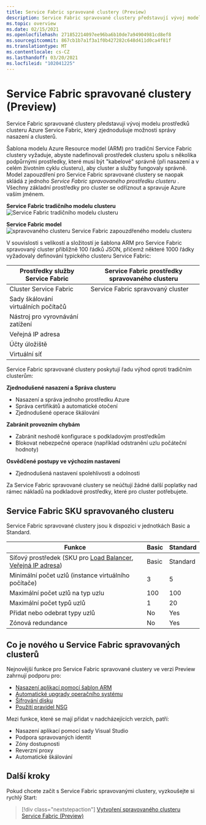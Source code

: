 ```yaml
---
title: Service Fabric spravované clustery (Preview)
description: Service Fabric spravované clustery představují vývoj modelu prostředků clusteru Azure Service Fabric, který zjednodušuje správu nasazení a clusterů.
ms.topic: overview
ms.date: 02/15/2021
ms.openlocfilehash: 271852214097ee96ba6b10de7a94904981cd8ef8
ms.sourcegitcommit: 867cb1b7a1f3a1f0b427282c648d411d0ca4f81f
ms.translationtype: MT
ms.contentlocale: cs-CZ
ms.lasthandoff: 03/20/2021
ms.locfileid: "102041225"
---
```

# <a name="service-fabric-managed-clusters-preview"></a>Service Fabric spravované clustery (Preview)

Service Fabric spravované clustery představují vývoj modelu prostředků clusteru Azure Service Fabric, který zjednodušuje možnosti správy nasazení a clusterů.

Šablona modelu Azure Resource model (ARM) pro tradiční Service Fabric clustery vyžaduje, abyste nadefinovali prostředek clusteru spolu s několika podpůrnými prostředky, které musí být "kabelové" správně (při nasazení a v celém životním cyklu clusteru), aby cluster a služby fungovaly správně. Model zapouzdření pro Service Fabric spravované clustery se naopak skládá z jednoho *Service Fabric spravovaného prostředku clusteru* . Všechny základní prostředky pro cluster se odříznout a spravuje Azure vaším jménem.

**Service Fabric tradičního modelu clusteru** 
 ![ Service Fabric tradičního modelu clusteru][sf-composition]

**Service Fabric model** 
 ![ spravovaného clusteru Service Fabric zapouzdřeného modelu clusteru][sf-encapsulation]

V souvislosti s velikostí a složitostí je šablona ARM pro Service Fabric spravovaný cluster přibližně 100 řádků JSON, přičemž některé 1000 řádky vyžadovaly definování typického clusteru Service Fabric:

| Prostředky služby Service Fabric | Service Fabric prostředky spravovaného clusteru |
|----------|-----------|
| Cluster Service Fabric | Service Fabric spravovaný cluster |
| Sady škálování virtuálních počítačů | |
| Nástroj pro vyrovnávání zatížení | |
| Veřejná IP adresa | |
| Účty úložiště | |
| Virtuální síť | |

Service Fabric spravované clustery poskytují řadu výhod oproti tradičním clusterům:

**Zjednodušené nasazení a Správa clusteru**
- Nasazení a správa jednoho prostředku Azure
- Správa certifikátů a automatické otočení
- Zjednodušené operace škálování

**Zabránit provozním chybám**
- Zabránit neshodě konfigurace s podkladovým prostředkům
- Blokovat nebezpečné operace (například odstranění uzlu počáteční hodnoty)

**Osvědčené postupy ve výchozím nastavení**
- Zjednodušená nastavení spolehlivosti a odolnosti

Za Service Fabric spravované clustery se neúčtují žádné další poplatky nad rámec nákladů na podkladové prostředky, které pro cluster potřebujete.

## <a name="service-fabric-managed-cluster-skus"></a>Service Fabric SKU spravovaného clusteru

Service Fabric spravované clustery jsou k dispozici v jednotkách Basic a Standard.

| Funkce | Basic | Standard |
| ------- | ----- | -------- |
| Síťový prostředek (SKU pro [Load Balancer](../load-balancer/skus.md), [Veřejná IP adresa](../virtual-network/public-ip-addresses.md)) | Basic | Standard |
| Minimální počet uzlů (instance virtuálního počítače) | 3 | 5 |
| Maximální počet uzlů na typ uzlu | 100 | 100 |
| Maximální počet typů uzlů | 1 | 20 |
| Přidat nebo odebrat typy uzlů | No | Yes |
| Zónová redundance | No | Yes |

## <a name="whats-new-for-service-fabric-managed-clusters"></a>Co je nového u Service Fabric spravovaných clusterů

Nejnovější funkce pro Service Fabric spravované clustery ve verzi Preview zahrnují podporu pro:

* [Nasazení aplikací pomocí šablon ARM](how-to-managed-cluster-app-deployment-template.md)
* [Automatické upgrady operačního systému](how-to-managed-cluster-configuration.md#enable-automatic-os-image-upgrades)
* [Šifrování disku](how-to-enable-managed-cluster-disk-encryption.md)
* [Použití pravidel NSG](how-to-managed-cluster-networking.md)

Mezi funkce, které se mají přidat v nadcházejících verzích, patří:

* Nasazení aplikací pomocí sady Visual Studio
* Podpora spravovaných identit
* Zóny dostupnosti
* Reverzní proxy
* Automatické škálování

## <a name="next-steps"></a>Další kroky

Pokud chcete začít s Service Fabric spravovanými clustery, vyzkoušejte si rychlý Start:

> [!div class="nextstepaction"]
> [Vytvoření spravovaného clusteru Service Fabric (Preview)](quickstart-managed-cluster-template.md)


[sf-composition]: ./media/overview-managed-cluster/sfrp-composition-resource.png
[sf-encapsulation]: ./media/overview-managed-cluster/sfrp-encapsulated-resource.png